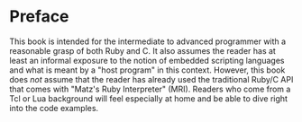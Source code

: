 <a name="preface"></a>
# Preface

This book is intended for the intermediate to advanced programmer with a
reasonable grasp of both Ruby and C. It also assumes the reader has at least
an informal exposure to the notion of embedded scripting languages and what
is meant by a "host program" in this context. However, this book does _not_
assume that the reader has already used the traditional Ruby/C API that
comes with "Matz's Ruby Interpreter" (MRI). Readers who come from a Tcl or
Lua background will feel especially at home and be able to dive right into
the code examples. 
